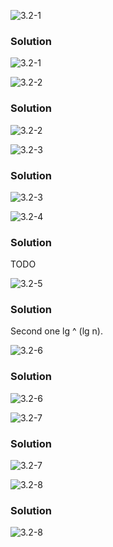![3.2-1](https://github.com/cpp-rakesh/introduction_to_algorithms_CLRS/blob/master/chapter_3_growth_of_functions/3.2_standard_notations_and_common_functions/exercises/repo/3.2-1_problem.png)
### Solution
![3.2-1](https://github.com/cpp-rakesh/introduction_to_algorithms_CLRS/blob/master/chapter_3_growth_of_functions/3.2_standard_notations_and_common_functions/exercises/repo/3.2-1_solution.png)


![3.2-2](https://github.com/cpp-rakesh/introduction_to_algorithms_CLRS/blob/master/chapter_3_growth_of_functions/3.2_standard_notations_and_common_functions/exercises/repo/3.2-2_problem.png)
### Solution
![3.2-2](https://github.com/cpp-rakesh/introduction_to_algorithms_CLRS/blob/master/chapter_3_growth_of_functions/3.2_standard_notations_and_common_functions/exercises/repo/3.2-2_solution.png)



![3.2-3](https://github.com/cpp-rakesh/introduction_to_algorithms_CLRS/blob/master/chapter_3_growth_of_functions/3.2_standard_notations_and_common_functions/exercises/repo/3.2-3_problem.png)
### Solution
![3.2-3](https://github.com/cpp-rakesh/introduction_to_algorithms_CLRS/blob/master/chapter_3_growth_of_functions/3.2_standard_notations_and_common_functions/exercises/repo/3.2-3_solution.png)


![3.2-4](https://github.com/cpp-rakesh/introduction_to_algorithms_CLRS/blob/master/chapter_3_growth_of_functions/3.2_standard_notations_and_common_functions/exercises/repo/3.2-4_problem.png)
### Solution
TODO


![3.2-5](https://github.com/cpp-rakesh/introduction_to_algorithms_CLRS/blob/master/chapter_3_growth_of_functions/3.2_standard_notations_and_common_functions/exercises/repo/3.2-5_problem.png)
### Solution
Second one lg ^ (lg n).


![3.2-6](https://github.com/cpp-rakesh/introduction_to_algorithms_CLRS/blob/master/chapter_3_growth_of_functions/3.2_standard_notations_and_common_functions/exercises/repo/3.2-6_problem.png)
### Solution
![3.2-6](https://github.com/cpp-rakesh/introduction_to_algorithms_CLRS/blob/master/chapter_3_growth_of_functions/3.2_standard_notations_and_common_functions/exercises/repo/3.2-6_solution.png)


![3.2-7](https://github.com/cpp-rakesh/introduction_to_algorithms_CLRS/blob/master/chapter_3_growth_of_functions/3.2_standard_notations_and_common_functions/exercises/repo/3.2-7_problem.png)
### Solution
![3.2-7](https://github.com/cpp-rakesh/introduction_to_algorithms_CLRS/blob/master/chapter_3_growth_of_functions/3.2_standard_notations_and_common_functions/exercises/repo/3.2-7_solution.png)


![3.2-8](https://github.com/cpp-rakesh/introduction_to_algorithms_CLRS/blob/master/chapter_3_growth_of_functions/3.2_standard_notations_and_common_functions/exercises/repo/3.2-8_problem.png)
### Solution
![3.2-8](https://github.com/cpp-rakesh/introduction_to_algorithms_CLRS/blob/master/chapter_3_growth_of_functions/3.2_standard_notations_and_common_functions/exercises/repo/3.2-8_solution.png)
